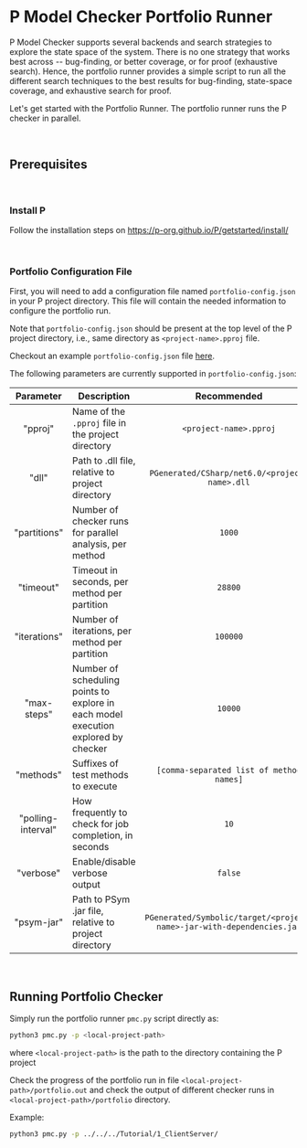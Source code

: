 # P Model Checker Portfolio Runner

P Model Checker supports several backends and search strategies to explore the state space of the system. There is no one strategy that works best across -- bug-finding, or better coverage, or for proof (exhaustive search). Hence, the portfolio runner provides a simple script to run all the different search techniques to the best results for bug-finding, state-space coverage, and exhaustive search for proof.

Let's get started with the Portfolio Runner. The portfolio runner runs the P checker in parallel.

&nbsp;
## Prerequisites
&nbsp;
### Install P
Follow the installation steps on https://p-org.github.io/P/getstarted/install/


&nbsp;
### Portfolio Configuration File

First, you will need to add a configuration file named `portfolio-config.json` in your P project directory. This file will  contain the needed information to configure the portfolio run.
    
Note that `portfolio-config.json` should be present at the top level of the P project directory, i.e., same directory as `<project-name>.pproj` file.

Checkout an example `portfolio-config.json` file [here](../../../Tutorial/1_ClientServer/portfolio-config.json).

The following parameters are currently supported in `portfolio-config.json`:

|   **Parameter**    | **Description**                                                                    |                            **Recommended**                            |
|:------------------:|------------------------------------------------------------------------------------|:---------------------------------------------------------------------:|
|      "pproj"       | Name of the `.pproj` file in the project directory                                 |                        `<project-name>.pproj`                         |
|       "dll"        | Path to .dll file, relative to project directory                                   |             `PGenerated/CSharp/net6.0/<project-name>.dll`             |
|    "partitions"    | Number of checker runs for parallel analysis, per method                           |                                `1000`                                 |
|     "timeout"      | Timeout in seconds, per method per partition                                       |                                `28800`                                |
|    "iterations"    | Number of iterations, per method per partition                                     |                               `100000`                                |
|    "max-steps"     | Number of scheduling points to explore in each model execution explored by checker |                                `10000`                                |
|     "methods"      | Suffixes of test methods to execute                                                |               `[comma-separated list of method names]`                |
| "polling-interval" | How frequently to check for job completion, in seconds                             |                                 `10`                                  |
|     "verbose"      | Enable/disable verbose output                                                      |                                `false`                                |
|     "psym-jar"     | Path to PSym .jar file, relative to project directory                              | `PGenerated/Symbolic/target/<project-name>-jar-with-dependencies.jar` |


&nbsp;
## Running Portfolio Checker

Simply run the portfolio runner `pmc.py` script directly as:
```bash
python3 pmc.py -p <local-project-path>
```
where `<local-project-path>` is the path to the directory containing the P project

Check the progress of the portfolio run in file `<local-project-path>/portfolio.out` and check the output of different checker runs in `<local-project-path>/portfolio` directory.

Example:
```bash
python3 pmc.py -p ../../../Tutorial/1_ClientServer/
```

